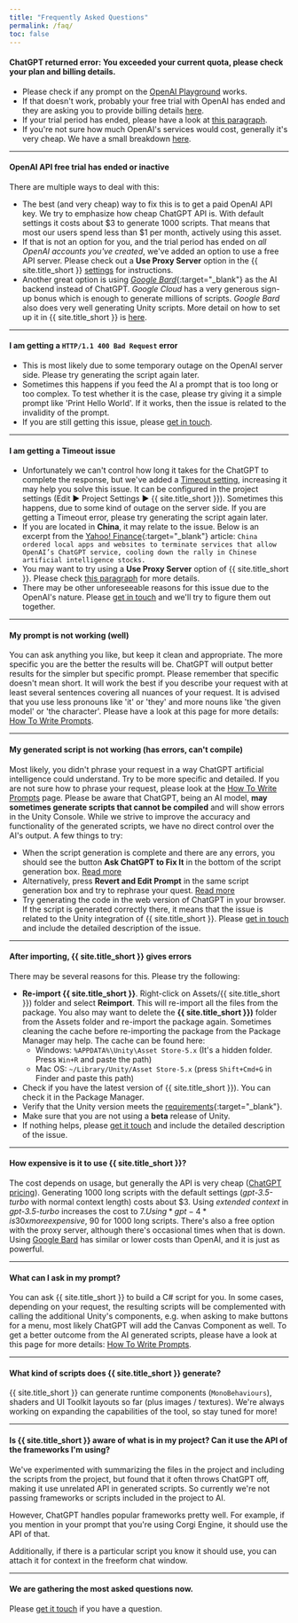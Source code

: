 ```yaml
---
title: "Frequently Asked Questions"
permalink: /faq/
toc: false
---
```


#### ChatGPT returned error: You exceeded your current quota, please check your plan and billing details.

- Please check if any prompt on the [OpenAI Playground](https://platform.openai.com/playground) works.
- If that doesn't work, probably your free trial with OpenAI has ended and they are asking you to provide billing details [here](https://platform.openai.com/account/billing/overview).
- If your trial period has ended, please have a look at [this paragraph](#openai-api-free-trial-has-ended-or-inactive).
- If you're not sure how much OpenAI's services would cost, generally it's very cheap. We have a small breakdown [here](#how-expensive-is-it-to-use-ai-toolbox).

---

#### OpenAI API free trial has ended or inactive
There are multiple ways to deal with this:
- The best (and very cheap) way to fix this is to get a paid OpenAI API key. We try to emphasize how cheap ChatGPT API is. With default settings it costs about $3 to generate 1000 scripts. That means that most our users spend less than $1 per month, actively using this asset.
- If that is not an option for you, and the trial period has ended on *all OpenAI accounts you've created*, we've added an option to use a free API server. Please check out a **Use Proxy Server** option in the {{ site.title_short }} [settings](/getting-started/#openai-api-key) for instructions.
- Another great option is using [*Google Bard*](https://bard.google.com){:target="_blank"} as the AI backend instead of ChatGPT. *Google Cloud* has a very generous sign-up bonus which is enough to generate millions of scripts. *Google Bard* also does very well generating Unity scripts. More detail on how to set up it in {{ site.title_short }} is [here](/bard-set-up/).

---

#### I am getting a `HTTP/1.1 400 Bad Request` error
- This is most likely due to some temporary outage on the OpenAI server side. Please try generating the script again later.
- Sometimes this happens if you feed the AI a prompt that is too long or too complex. To test whether it is the case, please try giving it a simple prompt like 'Print Hello World'. If it works, then the issue is related to the invalidity of the prompt.
- If you are still getting this issue, please [get in touch](/contact-details/).

---

#### I am getting a **Timeout** issue
- Unfortunately we can't control how long it takes for the ChatGPT to complete the response, but we've added a [Timeout setting](/getting-started/#general-settings), increasing it may help you solve this issue. It can be configured in the project settings (Edit ▶︎ Project Settings ▶︎ {{ site.title_short }}). Sometimes this happens, due to some kind of outage on the server side. If you are getting a Timeout error, please try generating the script again later.
- If you are located in **China**, it may relate to the issue. Below is an excerpt from the [Yahoo! Finance](https://finance.yahoo.com/news/chinas-ban-openais-chatgpt-likely-135040587.html){:target="_blank"} article:
`China ordered local apps and websites to terminate services that allow OpenAI’s ChatGPT service, cooling down the rally in Chinese artificial intelligence stocks.`
- You may want to try using a **Use Proxy Server** option of {{ site.title_short }}. Please check [this paragraph](/getting-started/#openai-api-key) for more details.
- There may be other unforeseeable reasons for this issue due to the OpenAI's nature. Please [get in touch](/contact-details/) and we'll try to figure them out together.

---

#### My prompt is not working (well)
You can ask anything you like, but keep it clean and appropriate. The more specific you are the better the results will be. ChatGPT will output better results for the simpler but specific prompt. Please remember that specific doesn't mean short. It will work the best if you describe your request with at least several sentences covering all nuances of your request. It is advised that you use less pronouns like 'it' or 'they' and more nouns like 'the given model' or 'the character'. Please have a look at this page for more details: [How To Write Prompts](/how-to-write-prompts).

---

#### My generated script is not working (has errors, can't compile)
Most likely, you didn't phrase your request in a way ChatGPT artificial intelligence could understand. Try to be more specific and detailed. If you are not sure how to phrase your request, please look at the [How To Write Prompts](/how-to-write-prompts) page. Please be aware that ChatGPT, being an AI model, **may sometimes generate scripts that cannot be compiled** and will show errors in the Unity Console. While we strive to improve the accuracy and functionality of the generated scripts, we have no direct control over the AI's output. A few things to try:
- When the script generation is complete and there are any errors, you should see the button **Ask ChatGPT to Fix It** in the bottom of the script generation box. [Read more](/getting-started/#editing-the-script-th-chatgpt-prompt-window)
- Alternatively, press **Revert and Edit Prompt** in the same script generation box and try to rephrase your quest. [Read more](/getting-started/#editing-the-script-with-chatgpt-prompt-window)
- Try generating the code in the web version of ChatGPT in your browser. If the script is generated correctly there, it means that the issue is related to the Unity integration of {{ site.title_short }}. Please [get in touch](/contact-details/) and include the detailed description of the issue.

---

#### After importing, {{ site.title_short }} gives errors
There may be several reasons for this. Please try the following:
- **Re-import {{ site.title_short }}**. Right-click on Assets/{{ site.title_short }}) folder and select **Reimport**. This will re-import all the files from the package. You also may want to delete the **{{ site.title_short }})** folder from the Assets folder and re-import the package again. Sometimes cleaning the cache before re-importing the package from the Package Manager may help. The cache can be found here:
  - Windows: `%APPDATA%\Unity\Asset Store-5.x` (It's a hidden folder. Press `Win+R` and paste the path)
  - Mac OS: `~/Library/Unity/Asset Store-5.x` (press `Shift+Cmd+G` in Finder and paste this path)
- Check if you have the latest version of {{ site.title_short }}). You can check it in the Package Manager.
- Verify that the Unity version meets the [requirements](https://u3d.as/334o?aid=1101lHzQ){:target="_blank"}.
- Make sure that you are not using a **beta** release of Unity.
- If nothing helps, please [get it touch](/contact-details/) and include the detailed description of the issue.


---

#### How expensive is it to use {{ site.title_short }}?
The cost depends on usage, but generally the API is very cheap ([ChatGPT pricing](https://openai.com/pricing)).
Generating 1000 long scripts with the default settings (*gpt-3.5-turbo* with normal context length) costs about $3. Using *extended context* in *gpt-3.5-turbo* increases the cost to $7. Using *gpt-4* is 30x more expensive, ~$90 for 1000 long scripts.
There's also a free option with the proxy server, although there's occasional times when that is down.
Using [Google Bard](/bard-set-up/) has similar or lower costs than OpenAI, and it is just as powerful.

---

#### What can I ask in my prompt?
You can ask {{ site.title_short }} to build a C# script for you. In some cases, depending on your request, the resulting scripts will be complemented with calling the additional Unity's components, e.g. when asking to make buttons for a menu, most likely ChatGPT will add the Canvas Component as well. To get a better outcome from the AI generated scripts, please have a look at this page for more details: [How To Write Prompts](/how-to-write-prompts/).

---

#### What kind of scripts does {{ site.title_short }} generate?
{{ site.title_short }} can generate runtime components (`MonoBehaviours`), shaders and UI Toolkit layouts so far (plus images / textures). We're always working on expanding the capabilities of the tool, so stay tuned for more!

---

#### Is {{ site.title_short }} aware of what is in my project? Can it use the API of the frameworks I'm using?
We've experimented with summarizing the files in the project and including the scripts from the project, but found that it often throws ChatGPT off, making it use unrelated API in generated scripts. So currently we're not passing frameworks or scripts included in the project to AI.

However, ChatGPT handles popular frameworks pretty well. For example, if you mention in your prompt that you're using Corgi Engine, it should use the API of that.

Additionally, if there is a particular script you know it should use, you can attach it for context in the freeform chat window.

---

#### We are gathering the most asked questions now.
Please [get it touch](/contact-details/) if you have a question.
